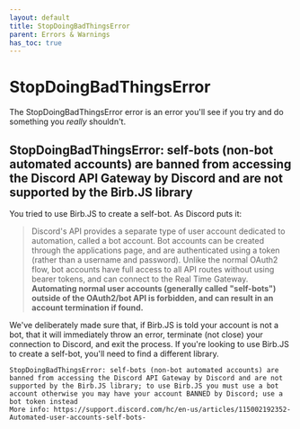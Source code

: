 ```yaml
---
layout: default
title: StopDoingBadThingsError
parent: Errors & Warnings
has_toc: true
---
```


# StopDoingBadThingsError
The StopDoingBadThingsError error is an error you'll see if you try and do something you *really* shouldn't.

## StopDoingBadThingsError: self-bots (non-bot automated accounts) are banned from accessing the Discord API Gateway by Discord and are not supported by the Birb.JS library
You tried to use Birb.JS to create a self-bot. As Discord puts it:

> Discord's API provides a separate type of user account dedicated to automation, called a bot account. Bot accounts can be created through the applications page, and are authenticated using a token (rather than a username and password). Unlike the normal OAuth2 flow, bot accounts have full access to all API routes without using bearer tokens, and can connect to the Real Time Gateway. **Automating normal user accounts (generally called "self-bots") outside of the OAuth2/bot API is forbidden, and can result in an account termination if found.**

We've deliberately made sure that, if Birb.JS is told your account is not a bot, that it will immediately throw an error, terminate (not close) your connection to Discord, and exit the process. If you're looking to use Birb.JS to create a self-bot, you'll need to find a different library.

```
StopDoingBadThingsError: self-bots (non-bot automated accounts) are banned from accessing the Discord API Gateway by Discord and are not supported by the Birb.JS library; to use Birb.JS you must use a bot account otherwise you may have your account BANNED by Discord; use a bot token instead
More info: https://support.discord.com/hc/en-us/articles/115002192352-Automated-user-accounts-self-bots-
```
